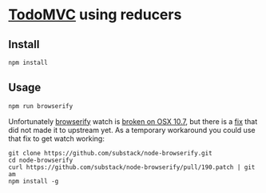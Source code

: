 # [TodoMVC](http://todomvc.com) using reducers

## Install

```sh
npm install
```

## Usage

```sh
npm run browserify
```

Unfortunately [browserify][] watch is [broken on OSX 10.7][watch bug], but
there is a [fix][watch fix] that did not made it to upstream yet. As a
temporary workaround you could use that fix to get watch working:

```
git clone https://github.com/substack/node-browserify.git
cd node-browserify
curl https://github.com/substack/node-browserify/pull/190.patch | git am
npm install -g
```


[browserify]:https://github.com/substack/node-browserify
[watch bug]:https://github.com/substack/node-browserify/issues/166
[watch fix]:https://github.com/substack/node-browserify/pull/190
